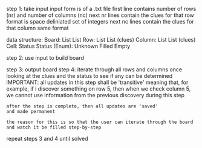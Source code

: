 step 1: take input
	input form is of a .txt file
	first line contains number of rows (nr) and number of columns (nc)
	next nr lines contain the clues for that row 
		format is space deliniated set of integers
	next nc lines contain the clues for that column
		same format

data structure:
	Board:
		List<Row>
		List<Column>
	Row:
		List<Cell>
		List<Int> (clues)
	Column:
		List<Cell>
		List<Int> (clues)
	Cell:
		Status
	Status (Enum):
		Unknown
		Filled
		Empty

step 2: use input to build board

step 3: output board
step 4: iterate through all rows and columns once
	looking at the clues and the status to see if any can be determined
	IMPORTANT: all updates in this step shall be 'transitive'
	meaning that, for example, if i discover something on row 5, then when we check column 5, we cannot use
	information from the previous discovery during this step
	
	after the step is complete, then all updates are 'saved'
	and made permanent
	
	the reason for this is so that the user can iterate through the board and watch it be filled step-by-step

repeat steps 3 and 4 until solved
	

	